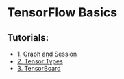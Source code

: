 # TensorFlow Basics


## Tutorials:
* [1. Graph and Session](https://github.com/easy-tensorflow/easy-tensorflow/blob/master/1_Basics/Tutorials/1_Graph_and_Session.ipynb)
* [2. Tensor Types](https://github.com/easy-tensorflow/easy-tensorflow/blob/master/1_Basics/Tutorials/2_Tensor_Types.ipynb)
* [3. TensorBoard](https://github.com/easy-tensorflow/easy-tensorflow/blob/master/1_Basics/Tutorials/3_Introduction_to_Tensorboard.ipynb)


